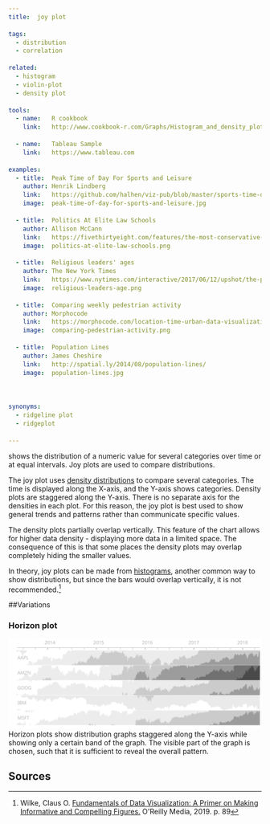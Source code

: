 ```yaml
---
title:  joy plot

tags:
  - distribution
  - correlation

related:
  - histogram
  - violin-plot
  - density plot

tools:
  - name:   R cookbook
    link:   http://www.cookbook-r.com/Graphs/Histogram_and_density_plot/

  - name:   Tableau Sample
    link:   https://www.tableau.com

examples:
  - title:  Peak Time of Day For Sports and Leisure
    author: Henrik Lindberg
    link:   https://github.com/halhen/viz-pub/blob/master/sports-time-of-day/out.png
    image:  peak-time-of-day-for-sports-and-leisure.jpg

  - title:  Politics At Elite Law Schools
    author: Allison McCann
    link:   https://fivethirtyeight.com/features/the-most-conservative-and-most-liberal-elite-law-schools/
    image:  politics-at-elite-law-schools.png

  - title:  Religious leaders' ages
    author: The New York Times
    link:   https://www.nytimes.com/interactive/2017/06/12/upshot/the-politics-of-americas-religious-leaders.html?mtrref=luisdva.github.io
    image:  religious-leaders-age.png
  
  - title:  Comparing weekly pedestrian activity
    author: Morphocode
    link:   https://morphocode.com/location-time-urban-data-visualization/?utm_source=mailpoet&utm_medium=email&utm_campaign=visualizing+time
    image:  comparing-pedestrian-activity.png
 
  - title:  Population Lines
    author: James Cheshire
    link:   http://spatial.ly/2014/08/population-lines/
    image:  population-lines.jpg
  
  

synonyms:
  - ridgeline plot
  - ridgeplot

---
```

shows the distribution of a numeric value for several categories over time or at equal intervals. Joy plots are used to compare distributions. 

<!--more-->
The joy plot uses [density distributions](/density-plot) to compare several categories. The time is displayed along the X-axis, and the Y-axis shows categories. Density plots are staggered along the Y-axis. There is no separate axis for the densities in each plot. For this reason, the joy plot is best used to show general trends and patterns rather than communicate specific values. 

The density plots partially overlap vertically. This feature of the chart allows for higher data density - displaying more data in a limited space. The consequence of this is that some places the density plots may overlap completely hiding the smaller values.

In theory, joy plots can be made from [histograms](/histogram), another common way to show distributions, but since the bars would overlap vertically, it is not recommended.[^wilke]

##Variations

### Horizon plot
<img src="horizon-chart.svg" class="f-right-half" /> Horizon plots show distribution graphs staggered along the Y-axis while showing only a certain band of the graph. The visible part of the graph is chosen, such that it is sufficient to reveal the overall pattern.

## Sources
[^wilke]: Wilke, Claus O. [Fundamentals of Data Visualization: A Primer on Making Informative and Compelling Figures.](https://books.google.com/books?id=WmmNDwAAQBAJ) O'Reilly Media, 2019. p. 89
